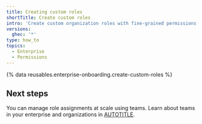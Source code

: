 ```yaml
---
title: Creating custom roles
shortTitle: Create custom roles
intro: 'Create custom organization roles with fine-grained permissions tailored to your enterprise needs.'
versions:
  ghec: '*'
type: how_to
topics:
  - Enterprise
  - Permissions
---
```


{% data reusables.enterprise-onboarding.create-custom-roles %}

## Next steps

You can manage role assignments at scale using teams. Learn about teams in your enterprise and organizations in [AUTOTITLE](/enterprise-onboarding/setting-up-organizations-and-teams/about-teams-in-an-enterprise).
